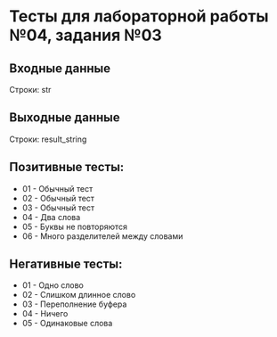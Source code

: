 # Тесты для лабораторной работы №04, задания №03

## Входные данные
Строки: str

## Выходные данные
Строки: result_string

## Позитивные тесты:
- 01 - Обычный тест
- 02 - Обычный тест
- 03 - Обычный тест
- 04 - Два слова
- 05 - Буквы не повторяются
- 06 - Много разделителей между словами

## Негативные тесты:
- 01 - Одно слово
- 02 - Слишком длинное слово
- 03 - Переполнение буфера
- 04 - Ничего
- 05 - Одинаковые слова
